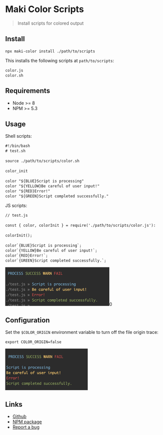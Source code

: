 # Maki Color Scripts

> Install scripts for colored output

## Install

```
npx maki-color install ./path/to/scripts
```

This installs the following scripts at `path/to/scripts`:

```
color.js
color.sh
```

## Requirements

- Node >= 8
- NPM >= 5.3

## Usage

Shell scripts:

```
#!/bin/bash
# test.sh

source ./path/to/scripts/color.sh

color_init

color "${BLUE}Script is processing"
color "${YELLOW}Be careful of user input!"
color "${RED}Error!"
color "${GREEN}Script completed successfully."
```

JS scripts:

```
// test.js

const { color, colorInit } = require('./path/to/scripts/color.js'):

colorInit();

color`{BLUE}Script is processing`;
color`{YELLOW}Be careful of user input!`;
color`{RED}Error!`;
color`{GREEN}Script completed successfully.`;
```

![Screenshot](./img/screenshot.png)0

## Configuration

Set the `$COLOR_ORIGIN` environment variable to turn off the file origin trace:

```
export COLOR_ORIGIN=false
```

![Screenshot with no origin trace](./img/screenshot_no-origin.png)

## Links

- [Github](https://github.com/underblob/maki-color)
- [NPM package](https://www.npmjs.com/package/maki-color)
- [Report a bug](https://github.com/underblob/maki-color/issues)
